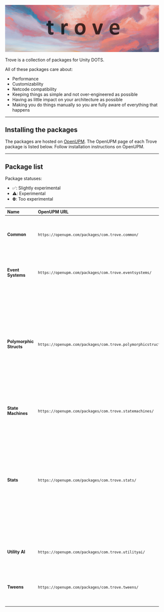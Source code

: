 ![](./trove_header.png)

Trove is a collection of packages for Unity DOTS.

All of these packages care about:
* Performance
* Customizability
* Netcode compatibility
* Keeping things as simple and not over-engineered as possible 
* Having as little impact on your architecture as possible
* Making you do things manually so you are fully aware of everything that happens

----------------------------

## Installing the packages

The packages are hosted on [OpenUPM](https://openupm.com/). The OpenUPM page of each Trove package is listed below. Follow installation instructions on OpenUPM.

----------------------------

## Package list

Package statuses:
* ✅: Slightly experimental
* ⚠️: Experimental
* ⛔: Too experimental

| **Name** | **OpenUPM URL** | **Description** | **Status** |
| :--- | :--- | :--- | :--- |
| **Common** | `https://openupm.com/packages/com.trove.common/` | Trove Common provides various tools and utilities that may be used by other packages or projects. <br> ([Documentation](./com.trove.common/README.md)) | ⚠️ |
| **Event Systems** | `https://openupm.com/packages/com.trove.eventsystems/` | Trove Event Systems provides various types of event systems to facilitate deferred logic. <br> ([Documentation](./com.trove.eventsystems/README.md)) | ⚠️ |
| **Polymorphic Structs** | `https://openupm.com/packages/com.trove.polymorphicstructs/` | Trove Polymorphic Structs provides a codegen tool for polymorphic behaviour in burstable unmanaged code. They can be used to solve a variety of problems that are not so obvious to solve in ECS, such as: ordered events where order can't be determined by type, state machines without structural changes or large jobs overhead, etc... <br> ([Documentation](./com.trove.polymorphicstructs/README.md)) | ⚠️ |
| **State Machines** | `https://openupm.com/packages/com.trove.statemachines/` | Trove State Machines provides templates for state machines in DOTS <br> ([Documentation](./com.trove.statemachines/README.md)) | ⚠️ |
| **Stats** | `https://openupm.com/packages/com.trove.stats/` | Trove Stats allows you to define identifiable "numbers" (stats) on entities, and add/remove "rules" (modifiers) that affect the evaluation of these numbers' values. This tool can be used to effortlessly setup gameplay mechanics such as RPG character/equipment stats, buffs, effects, roguelike-style stackable powerups and synergies, etc... <br> ([Documentation](./com.trove.stats/README.md)) | ⚠️ |
| **Utility AI** | `https://openupm.com/packages/com.trove.utilityai/` | Trove Utility AI provides a flexible and efficient decision-making system for ECS. <br> ([Documentation](./com.trove.utilityai/README.md)) | ⚠️ |
| **Tweens** | `https://openupm.com/packages/com.trove.tweens/` | Trove Tweens is a simple tweening tool that allows you to create your own highly-efficient custom tweens. <br> ([Documentation](./com.trove.tweens/README.md)) | ⚠️ |
